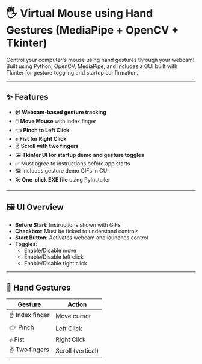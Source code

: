 # 🖐️ Virtual Mouse using Hand Gestures (MediaPipe + OpenCV + Tkinter)

Control your computer's mouse using hand gestures through your webcam!  
Built using Python, OpenCV, MediaPipe, and includes a GUI built with Tkinter for gesture toggling and startup confirmation.

---

## ✨ Features

- 📹 **Webcam-based gesture tracking**
- 🖱️ **Move Mouse** with index finger
- 👈 **Pinch to Left Click**
- ✊ **Fist for Right Click**
- ✌️ **Scroll with two fingers**
- 🖼️ **Tkinter UI for startup demo and gesture toggles**
- ✅ Must agree to instructions before app starts
- 🖼️ Includes gesture demo GIFs in GUI
- 🛠️ **One-click EXE file** using PyInstaller

---

## 🖼️ UI Overview

- **Before Start**: Instructions shown with GIFs  
- **Checkbox**: Must be ticked to understand controls  
- **Start Button**: Activates webcam and launches control  
- **Toggles**:
  - Enable/Disable move
  - Enable/Disable left click
  - Enable/Disable right click

---

## 🧠 Hand Gestures

| Gesture         | Action             |
|----------------|--------------------|
| ☝️ Index finger | Move cursor        |
| 👉 Pinch        | Left Click         |
| ✊ Fist         | Right Click        |
| ✌️ Two fingers | Scroll (vertical)  |



